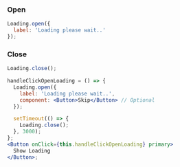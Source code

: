 ### Open

```js static
Loading.open({
  label: 'Loading please wait..'
});
```

### Close

```js static
Loading.close();
```

```jsx
handleClickOpenLoading = () => {
  Loading.open({
    label: 'Loading please wait..',
    component: <Button>Skip</Button> // Optional
  });

  setTimeout(() => {
    Loading.close();
  }, 3000);
};
<Button onClick={this.handleClickOpenLoading} primary>
  Show Loading
</Button>;
```
